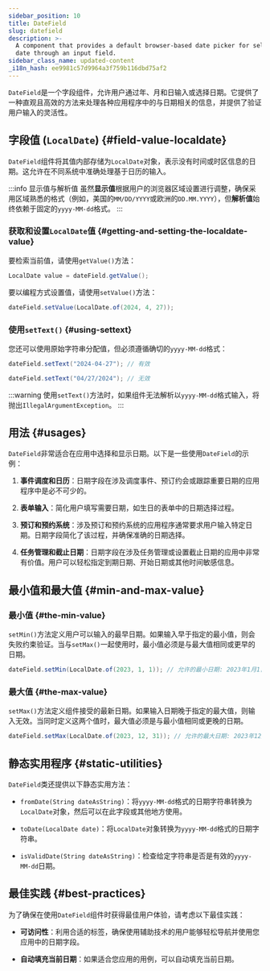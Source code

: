 ```yaml
---
sidebar_position: 10
title: DateField
slug: datefield
description: >-
  A component that provides a default browser-based date picker for selecting a
  date through an input field.
sidebar_class_name: updated-content
_i18n_hash: ee9981c57d9964a3f759b116dbd75af2
---
```

<DocChip chip='shadow' />
<DocChip chip='name' label="dwc-field" />
<DocChip chip='since' label='23.02' />
<JavadocLink type="foundation" location="com/webforj/component/field/DateField" top='true'/>

<ParentLink parent="Field" />

`DateField`是一个字段组件，允许用户通过年、月和日输入或选择日期。它提供了一种直观且高效的方法来处理各种应用程序中的与日期相关的信息，并提供了验证用户输入的灵活性。

<ComponentDemo 
path='/webforj/datefield?'
javaE='https://raw.githubusercontent.com/webforj/webforj-documentation/refs/heads/main/src/main/java/com/webforj/samples/views/fields/datefield/DateFieldView.java'
/>

## 字段值 (`LocalDate`) {#field-value-localdate}

`DateField`组件将其值内部存储为`LocalDate`对象，表示没有时间或时区信息的日期。这允许在不同系统中准确处理基于日历的输入。

:::info 显示值与解析值
虽然**显示值**根据用户的浏览器区域设置进行调整，确保采用区域熟悉的格式（例如，美国的`MM/DD/YYYY`或欧洲的`DD.MM.YYYY`），但**解析值**始终依赖于固定的`yyyy-MM-dd`格式。
:::

### 获取和设置`LocalDate`值 {#getting-and-setting-the-localdate-value}

要检索当前值，请使用`getValue()`方法：

```java
LocalDate value = dateField.getValue();
```

要以编程方式设置值，请使用`setValue()`方法：

```java
dateField.setValue(LocalDate.of(2024, 4, 27));
```

### 使用`setText()` {#using-settext}

您还可以使用原始字符串分配值，但必须遵循确切的`yyyy-MM-dd`格式：

```java
dateField.setText("2024-04-27"); // 有效

dateField.setText("04/27/2024"); // 无效
```

:::warning
 使用`setText()`方法时，如果组件无法解析以`yyyy-MM-dd`格式输入，将抛出`IllegalArgumentException`。
:::

## 用法 {#usages}

`DateField`非常适合在应用中选择和显示日期。以下是一些使用`DateField`的示例：

1. **事件调度和日历**：日期字段在涉及调度事件、预订约会或跟踪重要日期的应用程序中是必不可少的。

2. **表单输入**：简化用户填写需要日期，如生日的表单中的日期选择过程。

3. **预订和预约系统**：涉及预订和预约系统的应用程序通常要求用户输入特定日期。日期字段简化了该过程，并确保准确的日期选择。

4. **任务管理和截止日期**：日期字段在涉及任务管理或设置截止日期的应用中非常有价值。用户可以轻松指定到期日期、开始日期或其他时间敏感信息。

## 最小值和最大值 {#min-and-max-value}

### 最小值 {#the-min-value}
`setMin()`方法定义用户可以输入的最早日期。如果输入早于指定的最小值，则会失败约束验证。当与`setMax()`一起使用时，最小值必须是与最大值相同或更早的日期。

```java
dateField.setMin(LocalDate.of(2023, 1, 1)); // 允许的最小日期: 2023年1月1日
```

### 最大值 {#the-max-value}
`setMax()`方法定义组件接受的最新日期。如果输入日期晚于指定的最大值，则输入无效。当同时定义这两个值时，最大值必须是与最小值相同或更晚的日期。

```java
dateField.setMax(LocalDate.of(2023, 12, 31)); // 允许的最大日期: 2023年12月31日
```

## 静态实用程序 {#static-utilities}

`DateField`类还提供以下静态实用方法：

- `fromDate(String dateAsString)`：将`yyyy-MM-dd`格式的日期字符串转换为`LocalDate`对象，然后可以在此字段或其他地方使用。

- `toDate(LocalDate date)`：将`LocalDate`对象转换为`yyyy-MM-dd`格式的日期字符串。

- `isValidDate(String dateAsString)`：检查给定字符串是否是有效的`yyyy-MM-dd`日期。

## 最佳实践 {#best-practices}

为了确保在使用`DateField`组件时获得最佳用户体验，请考虑以下最佳实践：

- **可访问性**：利用合适的标签，确保使用辅助技术的用户能够轻松导航并使用您应用中的日期字段。

- **自动填充当前日期**：如果适合您应用的用例，可以自动填充当前日期。
